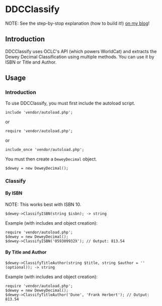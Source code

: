 # DDCClassify
NOTE: See the step-by-stop explanation (how to build it!) [on my blog](https://blog.mrfake.name/2022/08/12/dewey-decimal/)!
## Introduction
DDCClassify uses OCLC's API (which powers WorldCat) and extracts the Dewey Decimal Classification using multiple methods. You can use it by ISBN or Title and Author.
## Usage
### Introduction
To use DDCClassify, you must first include the autoload script.
```
include 'vendor/autoload.php';
```
or
```
require 'vendor/autoload.php';
```
or
```
include_once 'vendor/autoload.php';
```
You must then create a `DeweyDecimal` object.
```
$dewey = new DeweyDecimal();
```
### Classify
#### By ISBN
NOTE: This works best with ISBN 10.
```
$dewey->ClassifyISBN(string $isbn); -> string
```
Example (with includes and object creation):
```
require 'vendor/autoload.php';
$dewey = new DeweyDecimal();
$dewey->ClassifyISBN('059309932X'); // Output: 813.54
```

#### By Title and Author
```
$dewey->ClassifyTitleAuthor(string $title, string $author = '' (optional)); -> string
```
Example (with includes and object creation):
```
require 'vendor/autoload.php';
$dewey = new DeweyDecimal();
$dewey->ClassifyTitleAuthor('Dune', 'Frank Herbert'); // Output: 813.54
```

